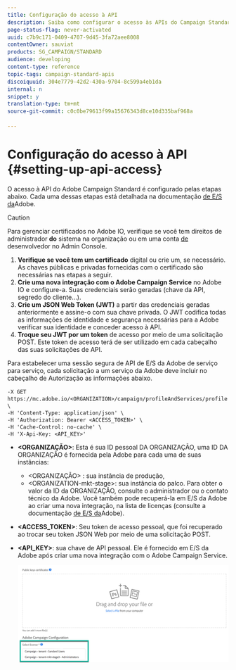 ```yaml
---
title: Configuração do acesso à API
description: Saiba como configurar o acesso às APIs do Campaign Standard.
page-status-flag: never-activated
uuid: c7b9c171-0409-4707-9d45-3fa72aee8008
contentOwner: sauviat
products: SG_CAMPAIGN/STANDARD
audience: developing
content-type: reference
topic-tags: campaign-standard-apis
discoiquuid: 304e7779-42d2-430a-9704-8c599a4eb1da
internal: n
snippet: y
translation-type: tm+mt
source-git-commit: c0c0be79613f99a15676343d8ce10d335baf968a

---
```



# Configuração do acesso à API {#setting-up-api-access}

O acesso à API do Adobe Campaign Standard é configurado pelas etapas abaixo. Cada uma dessas etapas está detalhada na documentação [de E/S da](https://www.adobe.io/authentication/auth-methods.html#!AdobeDocs/adobeio-auth/master/AuthenticationOverview/ServiceAccountIntegration.md)Adobe.

>[!CAUTION]
>
>Para gerenciar certificados no Adobe IO, verifique se você tem direitos de administrador <b>do</b> sistema na organização ou em uma conta <a href="https://helpx.adobe.com/enterprise/using/manage-developers.html">de</a> desenvolvedor no Admin Console.

1. **Verifique se você tem um certificado** digital ou crie um, se necessário. As chaves públicas e privadas fornecidas com o certificado são necessárias nas etapas a seguir.
1. **Crie uma nova integração com o Adobe Campaign Service** no Adobe IO e configure-a. Suas credenciais serão geradas (chave da API, segredo do cliente...).
1. **Crie um JSON Web Token (JWT)** a partir das credenciais geradas anteriormente e assine-o com sua chave privada. O JWT codifica todas as informações de identidade e segurança necessárias para a Adobe verificar sua identidade e conceder acesso à API.
1. **Troque seu JWT por um token** de acesso por meio de uma solicitação POST. Este token de acesso terá de ser utilizado em cada cabeçalho das suas solicitações de API.

Para estabelecer uma sessão segura de API de E/S da Adobe de serviço para serviço, cada solicitação a um serviço da Adobe deve incluir no cabeçalho de Autorização as informações abaixo.

```
-X GET https://mc.adobe.io/<ORGANIZATION>/campaign/profileAndServices/profile \
-H 'Content-Type: application/json' \
-H 'Authorization: Bearer <ACCESS_TOKEN>' \
-H 'Cache-Control: no-cache' \
-H 'X-Api-Key: <API_KEY>'
```

* **&lt;ORGANIZAÇÃO&gt;**: Esta é sua ID pessoal DA ORGANIZAÇÃO, uma ID DA ORGANIZAÇÃO é fornecida pela Adobe para cada uma de suas instâncias:

   * &lt;ORGANIZAÇÃO&gt; : sua instância de produção,
   * &lt;ORGANIZATION-mkt-stage&gt;: sua instância do palco.
   Para obter o valor da ID da ORGANIZAÇÃO, consulte o administrador ou o contato técnico da Adobe. Você também pode recuperá-la em E/S da Adobe ao criar uma nova integração, na lista de licenças (consulte a documentação <a href="https://www.adobe.io/authentication.html">de E/S da</a>Adobe).

* **&lt;ACCESS_TOKEN&gt;**: Seu token de acesso pessoal, que foi recuperado ao trocar seu token JSON Web por meio de uma solicitação POST.

* **&lt;API_KEY&gt;**: sua chave de API pessoal. Ele é fornecido em E/S da Adobe após criar uma nova integração com o Adobe Campaign Service.

   ![texto alternativo](assets/tenant.png)
